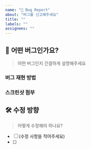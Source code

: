 ```yaml
---
name: "🐛 Bug Report"
about: "버그를 신고해주세요"
title: ""
labels: ""
assignees: ""
---
```


## 🐛 어떤 버그인가요?

> 어떤 버그인지 간결하게 설명해주세요

### 버그 재현 방법

### 스크린샷 첨부

## 🛠️ 수정 방향

> 어떻게 수정해야 하나요?

- [ ] (수정 사항을 적어주세요)
- [ ] 
